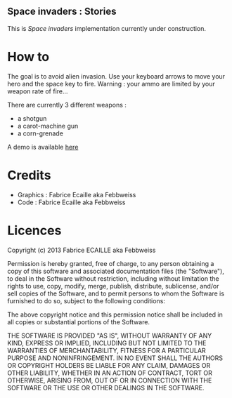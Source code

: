 Space invaders : Stories
---
This is _Space invaders_ implementation currently under construction.


How to
===
The goal is to avoid alien invasion.
Use your keyboard arrows to move your hero and the space key to fire.
Warning : your ammo are limited by your weapon rate of fire...

There are currently 3 different weapons :
+ a shotgun
+ a carot-machine gun
+ a corn-grenade

A demo is available [here](https://febbweiss.github.io/games/Space_invaders_stories/)

Credits
===
+ Graphics : Fabrice Ecaille aka Febbweiss
+ Code : Fabrice Ecaille aka Febbweiss

Licences
===
Copyright (c) 2013 Fabrice ECAILLE aka Febbweiss

Permission is hereby granted, free of charge, to any person obtaining a copy of this software and associated documentation files (the "Software"), to deal in the Software without restriction, including without limitation the rights to use, copy, modify, merge, publish, distribute, sublicense, and/or sell copies of the Software, and to permit persons to whom the Software is furnished to do so, subject to the following conditions:

The above copyright notice and this permission notice shall be included in all copies or substantial portions of the Software.

THE SOFTWARE IS PROVIDED "AS IS", WITHOUT WARRANTY OF ANY KIND, EXPRESS OR IMPLIED, INCLUDING BUT NOT LIMITED TO THE WARRANTIES OF MERCHANTABILITY, FITNESS FOR A PARTICULAR PURPOSE AND NONINFRINGEMENT. IN NO EVENT SHALL THE AUTHORS OR COPYRIGHT HOLDERS BE LIABLE FOR ANY CLAIM, DAMAGES OR OTHER LIABILITY, WHETHER IN AN ACTION OF CONTRACT, TORT OR OTHERWISE, ARISING FROM, OUT OF OR IN CONNECTION WITH THE SOFTWARE OR THE USE OR OTHER DEALINGS IN THE SOFTWARE.
